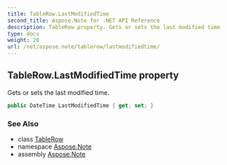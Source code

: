 ```yaml
---
title: TableRow.LastModifiedTime
second_title: Aspose.Note for .NET API Reference
description: TableRow property. Gets or sets the last modified time
type: docs
weight: 20
url: /net/aspose.note/tablerow/lastmodifiedtime/
---
```

## TableRow.LastModifiedTime property

Gets or sets the last modified time.

```csharp
public DateTime LastModifiedTime { get; set; }
```

### See Also

* class [TableRow](../)
* namespace [Aspose.Note](../../tablerow/)
* assembly [Aspose.Note](../../../)



